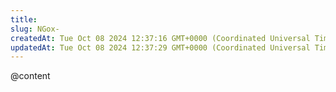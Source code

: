```yaml
---
title: 
slug: NGox-
createdAt: Tue Oct 08 2024 12:37:16 GMT+0000 (Coordinated Universal Time)
updatedAt: Tue Oct 08 2024 12:37:29 GMT+0000 (Coordinated Universal Time)
---
```


@content
